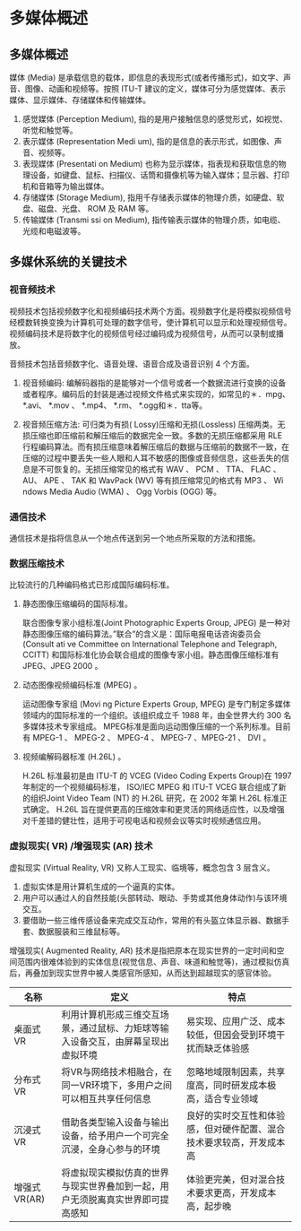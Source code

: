 

# 多媒体概述

## 多媒体概述
媒体 (Media) 是承载信息的载体，即信息的表现形式(或者传播形式)，如文字、声音、图像、动画和视频等。按照 ITU-T 建议的定义，媒体可分为感觉媒体、表示媒体、显示媒体、存储媒体和传输媒体。


1. 感觉媒体 (Perception Medium), 指的是用户接触信息的感觉形式，如视觉、听觉和触觉等。
2. 表示媒体 (Representation Medi um), 指的是信息的表示形式，如图像、声音、视频等。
3. 表现媒体 (Presentati on Medium) 也称为显示媒体，指表现和获取信息的物理设备，如键盘、鼠标、扫描仪、话筒和摄像机等为输入媒体；显示器、打印机和音箱等为输出媒体。
4. 存储媒体 (Storage Medium), 指用千存储表示媒体的物理介质，如硬盘、软盘、磁盘、光盘、 ROM 及 RAM 等。
5. 传输媒体 (Transmi ssi on Medium), 指传输表示媒体的物理介质，如电缆、光缆和电磁波等。




## 多媒休系统的关键技术

### 视音频技术

视频技术包括视频数字化和视频编码技术两个方面。视频数字化是将模拟视频信号经模数转换变换为计算机可处理的数字信号，使计算机可以显示和处理视频信号。视频编码技术是将数字化的视频信号经过编码成为视频信号，从而可以录制或播放。

音频技术包括音频数字化、语音处理、语音合成及语音识别 4 个方面。


1. 视音频编码: 编解码器指的是能够对一个信号或者一个数据流进行变换的设备或者程序。编码后的封装是通过视频文件格式来实现的，如常见的＊．mpg、 *.avi、 *.mov 、 *.mp4、 *.rm、 *.ogg和＊．tta等。

2. 视音频压缩方法: 可归类为有损( Lossy)压缩和无损(Lossless) 压缩两类。无损压缩也即压缩前和解压缩后的数据完全一致。多数的无损压缩都采用 RLE 行程编码算法。而有损压缩意味着解压缩后的数据与压缩前的数据不一致，在压缩的过程中要丢失一些人眼和人耳不敏感的图像或音频信息，这些丢失的信息是不可恢复的。无损压缩常见的格式有 WAV 、 PCM 、 TTA、 FLAC 、 AU、 APE 、 TAK 和 WavPack (WV) 等有损压缩常见的格式有 MP3 、 Wi ndows Media Audio  (WMA) 、 Ogg Vorbis  (OGG) 等。


### 通信技术

通信技术是指将信息从一个地点传送到另一个地点所采取的方法和措施。



### 数据压缩技术

比较流行的几种编码格式已形成国际编码标准。

1. 静态图像压缩编码的国际标准。

    联合图像专家小组标准(Joint Photographic Experts Group,  JPEG) 是一种对静态图像压缩的编码算法。”联合”的含义是：国际电报电话咨询委员会 (Consult ati ve Committee  on International Telephone  and  Telegraph,  CCITT) 和国际标准化协会联合组成的图像专家小组。静态图像压缩标准有JPEG、JPEG 2000 。

2. 动态图像视频编码标准 (MPEG) 。

    运动图像专家组 (Movi ng Picture Experts Group,  MPEG) 是专门制定多媒体领域内的国际标准的一个组织。该组织成立千 1988 年，由全世界大约 300 名多媒体技术专家组成。 MPEG标准是面向运动图像压缩的一个系列标准。目前有 MPEG-1 、 MPEG-2 、 MPEG-4 、 MPEG-7 、MPEG-21 、 DVI 。

3. 视频编解码器标准 (H.26L) 。

    H.26L 标准最初是由 ITU-T 的 VCEG (Video  Coding Experts Group)在 1997 年制定的一个视频编码标准， ISO/IEC MPEG 和 ITU-T VCEG 联合组成了新的组织Joint Video Team  (NT) 的 H.26L 研究，在 2002 年第 H.26L 标准正式确定。 H.26L 旨在提供更高的压缩效率和更灵活的网络适应性，以及增强对千差错的健壮性，适用于可视电话和视频会议等实时视频通信应用。


### 虚拟现实( VR) /增强现实 (AR) 技术


虚拟现实 (Virtual Reality,  VR) 又称人工现实、临境等，概念包含 3 层含义。

1. 虚拟实体是用计算机生成的一个逼真的实体。
2. 用户可以通过人的自然技能(头部转动、眼动、手势或其他身体动作)与该环境交互。
3. 要借助一些三维传感设备来完成交互动作，常用的有头盔立体显示器、数据手套、数据服装和三维鼠标等。

增强现实( Augmented Reality,  AR) 技术是指把原本在现实世界的一定时间和空间范围内很难体验到的实体信息(视觉信息、声音、味道和触觉等)，通过模拟仿真后，再叠加到现实世界中被人类感官所感知，从而达到超越现实的感官体验。


|名称|定义|特点|
| ---- | ---- | ---- |
|桌面式VR|利用计算机形成三维交互场景，通过鼠标、力矩球等输入设备交互，由屏幕呈现出虚拟环境|易实现、应用广泛、成本较低，但因会受到环境干扰而缺乏体验感|
|分布式VR|将VR与网络技术相融合，在同一VR环境下，多用户之间可以相互共享任何信息|忽略地域限制因素，共享度高，同时研发成本极高，适合专业领域|
|沉浸式VR|借助各类型输入设备与输出设备，给予用户一个可完全沉浸，全身心参与的环境|良好的实时交互性和体验感，但对硬件配置、混合技术要求较高，开发成本高|
|增强式VR(AR)|将虚拟现实模拟仿真的世界与现实世界叠加到一起，用户无须脱离真实世界即可提高感知|体验更完美，但对混合技术要求更高，开发成本高，起步晚|
























